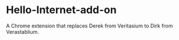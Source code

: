 # Hello-Internet-add-on

A Chrome extension that replaces Derek from Veritasium to Dirk from Verastablium.
